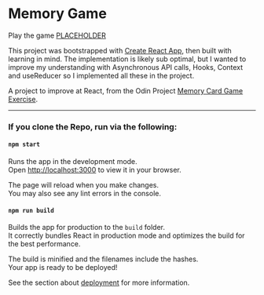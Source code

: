 # Memory Game

Play the game [PLACEHOLDER]()

This project was bootstrapped with [Create React App](https://github.com/facebook/create-react-app), then built with learning in mind. The implementation is likely sub optimal, but I wanted to improve my understanding with Asynchronous API calls, Hooks, Context and useReducer so I implemented all these in the project.

A project to improve at React, from the Odin Project [Memory Card Game Exercise](https://www.theodinproject.com/lessons/node-path-javascript-memory-card).

---

### If you clone the Repo, run via the following:

#### `npm start`

Runs the app in the development mode.\
Open [http://localhost:3000](http://localhost:3000) to view it in your browser.

The page will reload when you make changes.\
You may also see any lint errors in the console.

#### `npm run build`

Builds the app for production to the `build` folder.\
It correctly bundles React in production mode and optimizes the build for the best performance.

The build is minified and the filenames include the hashes.\
Your app is ready to be deployed!

See the section about [deployment](https://facebook.github.io/create-react-app/docs/deployment) for more information.
